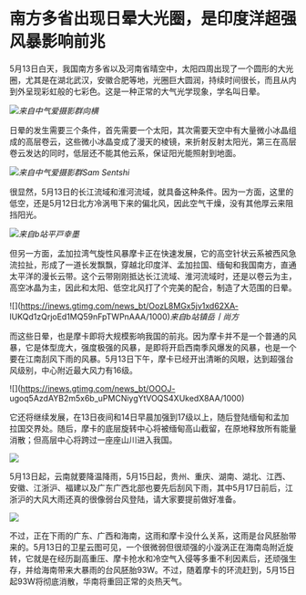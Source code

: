 # 南方多省出现日晕大光圈，是印度洋超强风暴影响前兆

5月13日白天，我国南方多省以及河南省晴空中，太阳四周出现了一个圆形的大光圈，尤其是在湖北武汉，安徽合肥等地，光圈巨大圆润，持续时间很长，而且从内到外呈现彩虹般的七彩色。这是一种正常的大气光学现象，学名叫日晕。

![](https://inews.gtimg.com/news_bt/OkAE3PK3u5XUvQ3f9GZRKAJlXjMSKcQKHnSvuQqAWOJzUAA/1000)_来自中气爱摄影群向横_

日晕的发生需要三个条件，首先需要一个太阳，其次需要天空中有大量微小冰晶组成的高层卷云，这些微小冰晶变成了漫天的棱镜，来折射反射太阳光，第三在高层卷云发达的同时，低层还不能其他云系，保证阳光能照射到地面。

![](https://inews.gtimg.com/news_bt/ODOePOf_TRnvagje7wZcc3VAdqFvU9Lw_hDLeyzJ7lyFkAA/1000)_来自中气爱摄影群Sam
Sentshi_

很显然，5月13日的长江流域和淮河流域，就具备这种条件。因为一方面，这里的低空，还是5月12日北方冷涡甩下来的偏北风，因此空气干燥，没有其他厚云来阻挡阳光。

![](https://inews.gtimg.com/news_bt/OtdLORvGjWu96eBlyl2pbq3FLTLnvctwwZInRFRq2oCFkAA/1000)_来自b站平戸幸墨_

但另一方面，孟加拉湾气旋性风暴摩卡正在快速发展，它的高空针状云系被西风急流拉扯，形成了一道长发飘飘，穿越北印度洋、孟加拉国、缅甸和我国南方，直通太平洋的漫长云带。这个云带刚刚抵达长江流域、淮河流域时，还是以卷云为主，高空冰晶为主，因此和太阳、低空北风打了个完美的配合，制造了大范围的日晕。

![](https://inews.gtimg.com/news_bt/OozL8MGx5jv1xd62XA-
lUKQd1zQrjoEd1MQ59nFpTWPnAAA/1000)_来自b站镇岳丨尚方_

而这些日晕，也是摩卡即将大规模影响我国的前兆。因为摩卡并不是一个普通的风暴，它是体型庞大，强度极强的风暴，是即将开启西南季风爆发的风暴，也是一个要在江南刮风下雨的风暴。5月13日下午，摩卡已经开出清晰的风眼，达到超强台风级别，中心附近最大风力有16级。

![](https://inews.gtimg.com/news_bt/OOOJ-
ugoq5AzdAYB2m5x6b_uPMCNiygYtVOQS4XUkedX8AA/1000)

它还将继续发展，在13日夜间和14日早晨加强到17级以上，随后登陆缅甸和孟加拉国交界处。随后，摩卡的底层旋转中心将被缅甸高山截留，在原地释放所有能量消散；但高层中心将跨过一座座山川进入我国。

![](https://inews.gtimg.com/news_bt/Om8VmA55rkSUo7YK6FRpz62fHBt5wsbjae0uC5u9UoZfYAA/1000)

5月13日起，云南就要降温降雨，5月15日起，贵州、重庆、湖南、湖北、江西、安徽、江浙沪、福建以及广东广西北部也要先后刮风下雨，其中5月17日前后，江浙沪的大风大雨还真的很像弱台风登陆，请大家要提前做好准备。

![](https://inews.gtimg.com/news_bt/OVglJZJjCduM3t36alluSclNs6tJpThIHsDwgrxUzndwEAA/1000)

不过，正在下雨的广东、广西和海南，这雨和摩卡没什么关系，这雨是台风胚胎带来的。5月13日的卫星云图可见，一个很微弱但很顽强的小漩涡正在海南岛附近旋转，它就是在经历副高重压、摩卡抢水和冷空气入侵等多重不利因素后，还顽强生存，并给海南带来大暴雨的台风胚胎93W。不过，随着摩卡的环流赶到，5月15日起93W将彻底消散，华南将重回正常的炎热天气。

